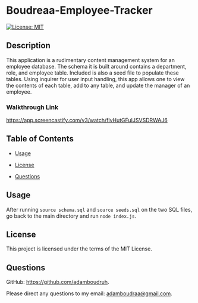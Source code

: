 
# Boudreaa-Employee-Tracker

[![License: MIT](https://img.shields.io/badge/License-MIT-yellow.svg)](https://opensource.org/licenses/MIT)


## Description
This application is a rudimentary content management system for an employee database. The schema it is built around contains a department, role, and employee table. Included is also a seed file to populate these tables. Using inquirer for user input handling, this app allows one to view the contents of each table, add to any table, and update the manager of an employee.

### Walkthrough Link

https://app.screencastify.com/v3/watch/flvHutGFuIJSVSDRWAJ6 


## Table of Contents

- [Usage](#usage)

- [License](#license)

- [Questions](#questions)


## Usage
After running `source schema.sql` and `source seeds.sql` on the two SQL files, go back to the main directory and run `node index.js`.


## License
This project is licensed under the terms of the MIT License.


## Questions

GitHub: https://github.com/adamboudruh.

Please direct any questions to my email: [adamboudraa@gmail.com](mailto:adamboudraa@gmail.com).

    